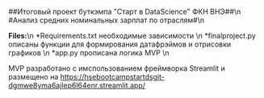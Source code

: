 ##Итоговый проект буткэмпа "Старт в DataScience" ФКН ВНЭ##\n
#Анализ средних номинальных зарплат по отраслям#\n

**Files:**\n
*Requirements.txt необходимые зависимости \n
*finalproject.py  описаны функции для формирования датафрэймов и отрисовки графиков \n
*app.py прописана логика MVP \n

MVP разработано с имспользованием фреймворка Streamlit и размещено на https://hsebootcampstartdsgit-dgmwe8yma6ajlep6l64enr.streamlit.app/
